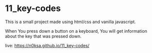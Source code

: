 # 11_key-codes

This is a small project made using html/css and vanilla javascript. 

When You press down a button on a keyboard, You will get information about the key that was pressed down.

live: https://n0ksa.github.io/11_key-codes/
